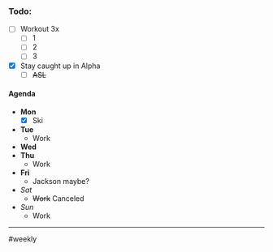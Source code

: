 ### Todo:
- [ ] Workout 3x
	- [ ] 1
	- [ ] 2
	- [ ] 3
- [x] Stay caught up in Alpha
	- [ ] ~~ASL~~

#### Agenda
- **Mon**
	- [x] Ski
- **Tue**
	- Work
- **Wed**
- **Thu**
	- Work
- **Fri**
	- Jackson maybe?
- *Sat*
	- ~~Work~~ Canceled
- *Sun*
	- Work
---
#weekly